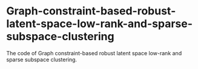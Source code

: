 # Graph-constraint-based-robust-latent-space-low-rank-and-sparse-subspace-clustering
The code of Graph constraint-based robust latent space low-rank and sparse subspace clustering.
